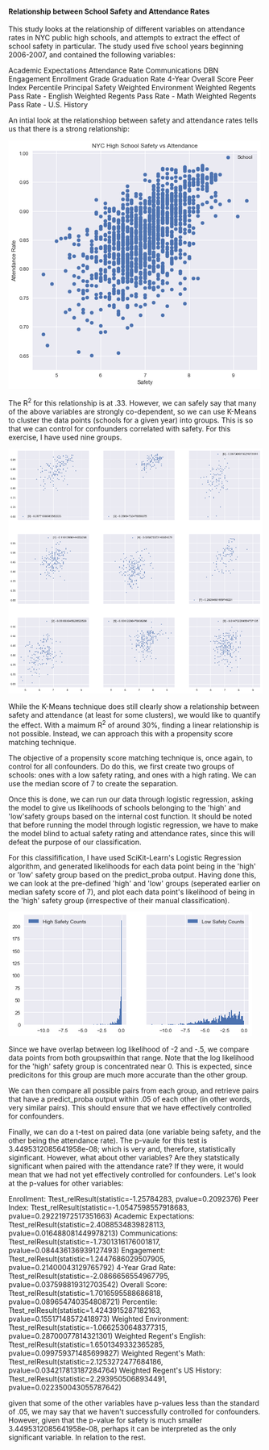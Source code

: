 #### Relationship between School Safety and Attendance Rates ####

This study looks at the relationship of different variables on attendance rates in NYC public high schools, and attempts to extract the effect of school safety in particular. The study used five school years beginning 2006-2007, and contained the following variables:

Academic Expectations
Attendance Rate
Communications
DBN
Engagement
Enrollment
Grade
Graduation Rate 4-Year 
Overall Score
Peer Index
Percentile
Principal
Safety
Weighted Environment
Weighted Regents Pass Rate - English
Weighted Regents Pass Rate - Math
Weighted Regents Pass Rate - U.S. History

An intial look at the relationshiop between safety and attendance rates tells us that there is a strong relationship:

![Attendanc vs Safety Initial](../images/Attendance_Safety.png?raw=true)

The R<sup>2</sup> for this relationship is at .33. However, we can safely say that many of the above variables are strongly co-dependent, so we can use K-Means to cluster the data points (schools for a given year) into groups. This is so that we can control for confounders correlated with safety. For this exercise, I have used nine groups.

![Attendance vs Safety K-Means](../images/K_Means.png?raw=true)

While the K-Means technique does still clearly show a relationship between safety and attendance (at least for some clusters), we would like to quantify the effect. With a maimum R<sup>2</sup> of around 30%, finding a linear relationship is not possible. Instead, we can approach this with a propensity score matching technique. 

The objective of a propensity score matching technique is, once again, to control for all confounders. Do do this, we first create two groups of schools: ones with a low safety rating, and ones with a high rating. We can use the median score of 7 to create the separation. 

Once this is done, we can run our data through logistic regression, asking the model to give us likelihoods of schools belonging to the 'high' and 'low'safety groups based on the internal cost function. It should be noted that before running the model through logistic regression, we have to make the model blind to actual safety rating and attendance rates, since this will defeat the purpose of our classification. 

For this classifification, I have used SciKit-Learn's Logistic Regression algorithm, and generated likelihoods for each data point being in the 'high' or 'low' safety group based on the predict_proba output. Having done this, we can look at the pre-defined 'high' and 'low' groups (seperated earlier on median safety score of 7), and plot each data point's likelihood of being in the 'high' safety group (irrespective of their manual classification). 

![High Likelihood Dist](../images/Safety_Dist.png?raw=true)

Since we have overlap between log likelihood of -2 and -.5, we compare data points from both groupswithin that range. Note that the log likelihood for the 'high' safety group is concentrated near 0. This is expected, since predicitons for this group are much more accurate than the other group.

We can then compare all possible pairs from each group, and retrieve pairs that have a predict_proba output within .05 of each other (in other words, very similar pairs). This should ensure that we have effectively controlled for confounders.

Finally, we can do a t-test on paired data (one variable being safety, and the other being the attendance rate). The p-vaule for this test is 3.4495312085641958e-08; which is very and, therefore, statistically siginficant. However, what about other variables? Are they statstically significant when paired with the attendance rate? If they were, it would mean that we had not yet effectively controlled for confounders. Let's look at the p-values for other variables:

Enrollment: Ttest_relResult(statistic=-1.25784283, pvalue=0.2092376)
Peer Index: Ttest_relResult(statistic=-1.0547598557918683, pvalue=0.29221972517351663) 
Academic Expectations: Ttest_relResult(statistic=2.4088534839828113, pvalue=0.016488081449978213) 
Communications:  Ttest_relResult(statistic=-1.7301316176001817, pvalue=0.084436136939127493) 
Engagement: Ttest_relResult(statistic=1.2447686029507905, pvalue=0.21400043129765792) 
4-Year Grad Rate: Ttest_relResult(statistic=-2.0866656554967795, pvalue=0.037598819312703542) 
Overall Score: Ttest_relResult(statistic=1.7016595588686818, pvalue=0.089654740354808721) 
Percentile: Ttest_relResult(statistic=1.4243915287182163, pvalue=0.15517148572418973) 
Weighted Environment: Ttest_relResult(statistic=-1.0662530648377315, pvalue=0.28700077814321301) 
Weighted Regent's English: Ttest_relResult(statistic=1.6501349332365285, pvalue=0.099759371485699827) 
Weighted Regent's Math: Ttest_relResult(statistic=2.1253272477684186, pvalue=0.034217813187284764) 
Weighted Regent's US History: Ttest_relResult(statistic=2.2939505068934491, pvalue=0.022350043055787642)

given that some of the other variables have p-values less than the standard of .05, we may say that we haven't successfully controlled for confounders. However, given that the p-value for safety is much smaller 3.4495312085641958e-08, perhaps it can be interpreted as the only significant variable. In relation to the rest.





